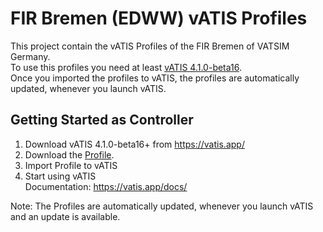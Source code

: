 # FIR Bremen (EDWW) vATIS Profiles

This project contain the vATIS Profiles of the FIR Bremen of VATSIM Germany.  
To use this profiles you need at least [vATIS 4.1.0-beta16](https://vatis.app/).  
Once you imported the profiles to vATIS, the profiles are automatically updated, whenever you launch vATIS.  

## Getting Started as Controller
1. Download vATIS 4.1.0-beta16+ from https://vatis.app/  
2. Download the [Profile](https://github.com/VATGER-Nav/edww-vatis/releases). 
3. Import Profile to vATIS  
4. Start using vATIS  
Documentation: https://vatis.app/docs/  

Note: The Profiles are automatically updated, whenever you launch vATIS and an update is available.  
